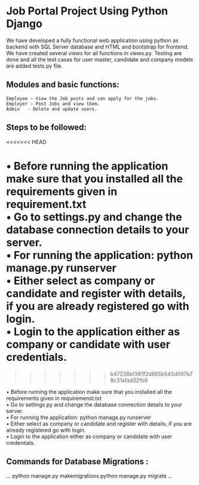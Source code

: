 # Job Portal Project Using Python Django 

We have developed a fully functional web application using python as backend with SQL Server database and HTML and bootstrap for frontend.
We have created several views for all functions in views.py.
Testing are done and all the test cases for user master, candidate and company models are added tests.py file.

## Modules and basic functions:
	Employee – View the Job posts and can apply for the jobs.
	Employer – Post Jobs and view them.
	Admin   - Delete and update users.
## Steps to be followed:
<<<<<<< HEAD

•	Before running the application make sure that you installed all the requirements given in requirement.txt <br />
•	Go to settings.py and change the database connection details to your server.<br />
•	For running the application: python manage.py runserver<br />
•	Either select as company or candidate and register with details, if you are already registered go with login.<br />
•	Login to the application either as company or candidate with user credentials.<br />
=======
>>>>>>> b47236b1361f2d865b545d097b78c31afad32fb9

• Before running the application make sure that you installed all the requirements given in requiremenst.txt <br />
• Go to settings.py and change the database connection details to your server. <br />
• For running the application: python manage.py runserver <br />
• Either select as company or candidate and register with details, if you are already registered go with login. <br />
• Login to the application either as company or candidate with user credentials.<br />


## Commands for Database Migrations :

...
python manage.py makemigrations <app-name>
python manage.py migrate
...






